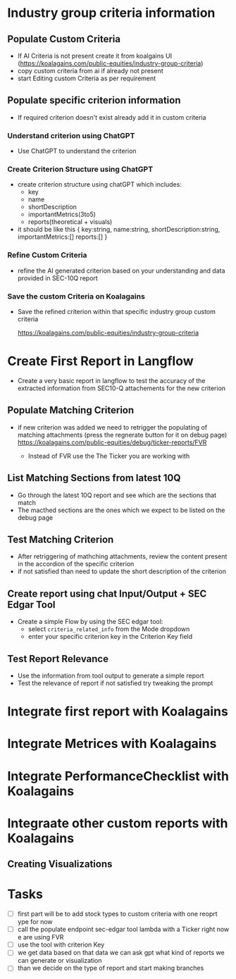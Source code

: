 # Industry group criteria information

## Populate Custom Criteria

- If AI Criteria is not present create it from koalgains UI (https://koalagains.com/public-equities/industry-group-criteria)
- copy custom criteria from ai if already not present
- start Editing custom Criteria as per requirement

## Populate specific criterion information

- If required criterion doesn't exist already add it in custom criteria

### Understand criterion using ChatGPT

- Use ChatGPT to understand the criterion

### Create Criterion Structure using ChatGPT

- create criterion structure using chatGPT which includes:
  - key
  - name
  - shortDescription
  - importantMetrics(3to5)
  - reports(theoretical + visuals)
- it should be like this {
  key:string,
  name:string,
  shortDescription:string,
  importantMetrics:[]
  reports:[]
  }

### Refine Custom Criteria

- refine the AI generated criterion based on your understanding and data provided in SEC-10Q report

### Save the custom Criteria on Koalagains

- Save the refined criterion within that specific industry group custom criteria

  https://koalagains.com/public-equities/industry-group-criteria

# Create First Report in Langflow

- Create a very basic report in langflow to test the accuracy of the extracted information from SEC10-Q attachements for the new criterion

## Populate Matching Criterion

- if new criterion was added we need to retrigger the populating of matching attachments (press the regnerate button for it on debug page)
  https://koalagains.com/public-equities/debug/ticker-reports/FVR

  - Instead of FVR use the The Ticker you are working with

## List Matching Sections from latest 10Q

- Go through the latest 10Q report and see which are the sections that match
- The macthed sections are the ones which we expect to be listed on the debug page

## Test Matching Criterion

- After retriggering of mathching attachments, review the content present in the accordion of the specific criterion
- if not satisfied than need to update the short description of the criterion

## Create report using chat Input/Output + SEC Edgar Tool

- Create a simple Flow by using the SEC edgar tool:
  - select `criteria_related_info` from the Mode dropdown
  - enter your specific criterion key in the Criterion Key field

## Test Report Relevance

- Use the information from tool output to generate a simple report
- Test the relevance of report if not satisfied try tweaking the prompt

# Integrate first report with Koalagains

# Integrate Metrices with Koalagains

# Integrate PerformanceChecklist with Koalagains

# Integraate other custom reports with Koalagains

## Creating Visualizations

# Tasks

- [ ] first part will be to add stock types to custom criteria with one reoprt ype for now
- [ ] call the populate endpoint sec-edgar tool lambda with a Ticker right now e are using FVR
- [ ] use the tool with criterion Key
- [ ] we get data based on that data we can ask gpt what kind of reports we can generate or visualization
- [ ] than we decide on the type of report and start making branches
